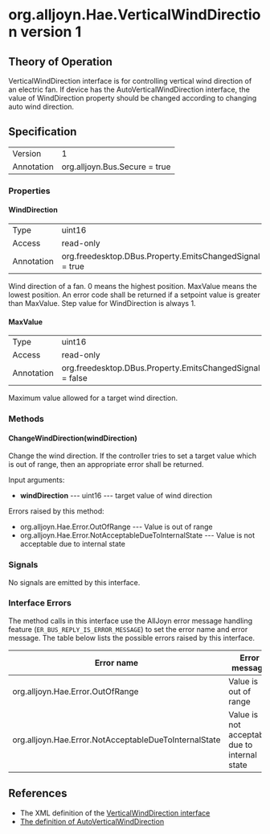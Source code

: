 # org.alljoyn.Hae.VerticalWindDirection version 1

## Theory of Operation

VerticalWindDirection interface is for controlling vertical wind direction of an
electric fan. If device has the AutoVerticalWindDirection interface, the value
of WindDirection property should be changed according to changing auto wind
direction.


## Specification

|                       |                                                                       |
|-----------------------|-----------------------------------------------------------------------|
| Version               | 1                                                                     |
| Annotation            | org.alljoyn.Bus.Secure = true                                         |

### Properties

#### WindDirection

|                       |                                                                       |
|-----------------------|-----------------------------------------------------------------------|
| Type                  | uint16                                                                |
| Access                | read-only                                                             |
| Annotation            | org.freedesktop.DBus.Property.EmitsChangedSignal = true               |

Wind direction of a fan. 0 means the highest position. MaxValue means the lowest
position. An error code shall be returned if a setpoint value is greater than
MaxValue. Step value for WindDirection is always 1.

#### MaxValue

|                       |                                                                       |
|-----------------------|-----------------------------------------------------------------------|
| Type                  | uint16                                                                |
| Access                | read-only                                                             |
| Annotation            | org.freedesktop.DBus.Property.EmitsChangedSignal = false              |

Maximum value allowed for a target wind direction.

### Methods

#### ChangeWindDirection(windDirection)

Change the wind direction. If the controller tries to set a target value which is out of range,
then an appropriate error shall be returned.

Input arguments:

  * **windDirection** --- uint16 --- target value of wind direction

Errors raised by this method:

  * org.alljoyn.Hae.Error.OutOfRange --- Value is out of range
  * org.alljoyn.Hae.Error.NotAcceptableDueToInternalState --- Value is not
  acceptable due to internal state


### Signals

No signals are emitted by this interface.

### Interface Errors

The method calls in this interface use the AllJoyn error message handling feature
(`ER_BUS_REPLY_IS_ERROR_MESSAGE`) to set the error name and error message. The table
below lists the possible errors raised by this interface.

| Error name                                               | Error message                                 |
|----------------------------------------------------------|-----------------------------------------------|
| org.alljoyn.Hae.Error.OutOfRange                         | Value is out of range                         |
| org.alljoyn.Hae.Error.NotAcceptableDueToInternalState    | Value is not acceptable due to internal state |

## References

  * The XML definition of the [VerticalWindDirection interface](VerticalWindDirection-v1.xml)
  * [The definition of AutoVerticalWindDirection](AutoVerticalWindDirection-v1)



